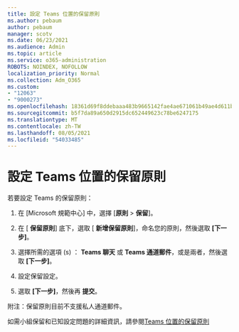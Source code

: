 ```yaml
---
title: 設定 Teams 位置的保留原則
ms.author: pebaum
author: pebaum
manager: scotv
ms.date: 06/23/2021
ms.audience: Admin
ms.topic: article
ms.service: o365-administration
ROBOTS: NOINDEX, NOFOLLOW
localization_priority: Normal
ms.collection: Adm_O365
ms.custom:
- "12063"
- "9000273"
ms.openlocfilehash: 18361d69f8ddebaaa483b9665142fae4ae671061b49ae4d611bb5e85c7cb2d82
ms.sourcegitcommit: b5f7da89a650d2915dc652449623c78be6247175
ms.translationtype: MT
ms.contentlocale: zh-TW
ms.lasthandoff: 08/05/2021
ms.locfileid: "54033485"
---
```

# <a name="configure-retention-policies-for-teams-locations"></a>設定 Teams 位置的保留原則

若要設定 Teams 的保留原則：

1. 在 [Microsoft 規範中心] 中，選擇 [**原則**  >  **保留**]。

1. 在 [ **保留原則**] 底下，選取 [ **新增保留原則**]，命名您的原則，然後選取 **[下一步]**。

1. 選擇所需的選項 (s) ： **Teams 聊天** 或 **Teams 通道郵件**，或是兩者，然後選取 **[下一步]**。

1. 設定保留設定。 

1. 選取 **[下一步]**，然後再 **提交**。

附注：保留原則目前不支援私人通道郵件。

如需小組保留和已知設定問題的詳細資訊，請參閱[Teams 位置的保留原則](/microsoft-365/compliance/create-retention-policies#retention-policy-for-teams-locations)

